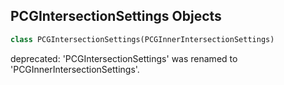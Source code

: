 ## PCGIntersectionSettings Objects

```python
class PCGIntersectionSettings(PCGInnerIntersectionSettings)
```

deprecated: 'PCGIntersectionSettings' was renamed to 'PCGInnerIntersectionSettings'.

<a id="unreal.PCGBaseSubgraphSettings"></a>